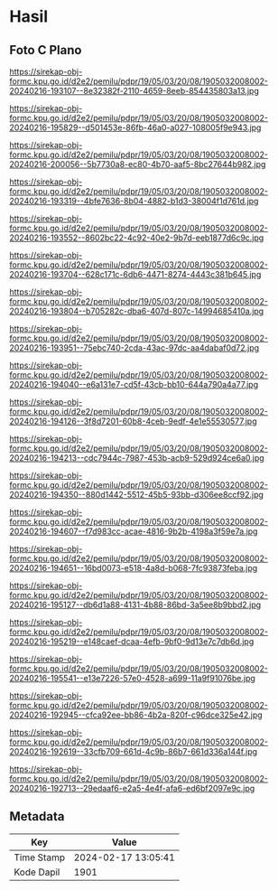 # Hasil

## Foto C Plano

https://sirekap-obj-formc.kpu.go.id/d2e2/pemilu/pdpr/19/05/03/20/08/1905032008002-20240216-193107--8e32382f-2110-4659-8eeb-854435803a13.jpg

https://sirekap-obj-formc.kpu.go.id/d2e2/pemilu/pdpr/19/05/03/20/08/1905032008002-20240216-195829--d501453e-86fb-46a0-a027-108005f9e943.jpg

https://sirekap-obj-formc.kpu.go.id/d2e2/pemilu/pdpr/19/05/03/20/08/1905032008002-20240216-200056--5b7730a8-ec80-4b70-aaf5-8bc27644b982.jpg

https://sirekap-obj-formc.kpu.go.id/d2e2/pemilu/pdpr/19/05/03/20/08/1905032008002-20240216-193319--4bfe7636-8b04-4882-b1d3-38004f1d761d.jpg

https://sirekap-obj-formc.kpu.go.id/d2e2/pemilu/pdpr/19/05/03/20/08/1905032008002-20240216-193552--8602bc22-4c92-40e2-9b7d-eeb1877d6c9c.jpg

https://sirekap-obj-formc.kpu.go.id/d2e2/pemilu/pdpr/19/05/03/20/08/1905032008002-20240216-193704--628c171c-6db6-4471-8274-4443c381b645.jpg

https://sirekap-obj-formc.kpu.go.id/d2e2/pemilu/pdpr/19/05/03/20/08/1905032008002-20240216-193804--b705282c-dba6-407d-807c-14994685410a.jpg

https://sirekap-obj-formc.kpu.go.id/d2e2/pemilu/pdpr/19/05/03/20/08/1905032008002-20240216-193951--75ebc740-2cda-43ac-97dc-aa4dabaf0d72.jpg

https://sirekap-obj-formc.kpu.go.id/d2e2/pemilu/pdpr/19/05/03/20/08/1905032008002-20240216-194040--e6a131e7-cd5f-43cb-bb10-644a790a4a77.jpg

https://sirekap-obj-formc.kpu.go.id/d2e2/pemilu/pdpr/19/05/03/20/08/1905032008002-20240216-194126--3f8d7201-60b8-4ceb-9edf-4e1e55530577.jpg

https://sirekap-obj-formc.kpu.go.id/d2e2/pemilu/pdpr/19/05/03/20/08/1905032008002-20240216-194213--cdc7944c-7987-453b-acb9-529d924ce6a0.jpg

https://sirekap-obj-formc.kpu.go.id/d2e2/pemilu/pdpr/19/05/03/20/08/1905032008002-20240216-194350--880d1442-5512-45b5-93bb-d306ee8ccf92.jpg

https://sirekap-obj-formc.kpu.go.id/d2e2/pemilu/pdpr/19/05/03/20/08/1905032008002-20240216-194607--f7d983cc-acae-4816-9b2b-4198a3f59e7a.jpg

https://sirekap-obj-formc.kpu.go.id/d2e2/pemilu/pdpr/19/05/03/20/08/1905032008002-20240216-194651--16bd0073-e518-4a8d-b068-7fc93873feba.jpg

https://sirekap-obj-formc.kpu.go.id/d2e2/pemilu/pdpr/19/05/03/20/08/1905032008002-20240216-195127--db6d1a88-4131-4b88-86bd-3a5ee8b9bbd2.jpg

https://sirekap-obj-formc.kpu.go.id/d2e2/pemilu/pdpr/19/05/03/20/08/1905032008002-20240216-195219--e148caef-dcaa-4efb-9bf0-9d13e7c7db6d.jpg

https://sirekap-obj-formc.kpu.go.id/d2e2/pemilu/pdpr/19/05/03/20/08/1905032008002-20240216-195541--e13e7226-57e0-4528-a699-11a9f91076be.jpg

https://sirekap-obj-formc.kpu.go.id/d2e2/pemilu/pdpr/19/05/03/20/08/1905032008002-20240216-192945--cfca92ee-bb86-4b2a-820f-c96dce325e42.jpg

https://sirekap-obj-formc.kpu.go.id/d2e2/pemilu/pdpr/19/05/03/20/08/1905032008002-20240216-192619--33cfb709-661d-4c9b-86b7-661d336a144f.jpg

https://sirekap-obj-formc.kpu.go.id/d2e2/pemilu/pdpr/19/05/03/20/08/1905032008002-20240216-192713--29edaaf6-e2a5-4e4f-afa6-ed6bf2097e9c.jpg


## Metadata

| Key        | Value               |
| ---------- | ------------------- |
| Time Stamp | 2024-02-17 13:05:41 |
| Kode Dapil | 1901                |



